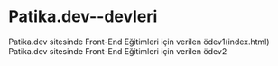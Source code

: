 # Patika.dev--devleri
Patika.dev sitesinde Front-End Eğitimleri için verilen ödev1(index.html)<br>
Patika.dev sitesinde Front-End Eğitimleri için verilen ödev2
